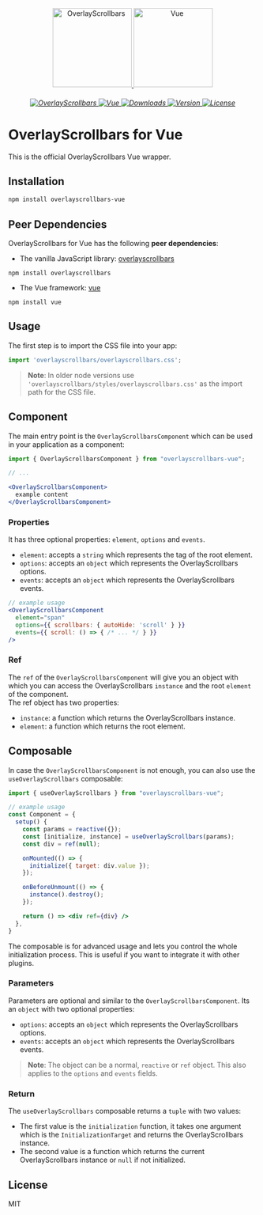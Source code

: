 <div align="center">
  <a href="https://kingsora.github.io/OverlayScrollbars">
    <img src="https://raw.githubusercontent.com/KingSora/OverlayScrollbars/master/logo/logo.png" width="160" height="160" alt="OverlayScrollbars">
  </a>
  <a href="https://vuejs.org/">
    <img src="https://raw.githubusercontent.com/KingSora/OverlayScrollbars/master/packages/overlayscrollbars-vue/logo.svg" width="160" height="160" alt="Vue">
  </a>
</div>
<h6 align="center">
    <a href="https://github.com/KingSora/OverlayScrollbars">
      <img src="https://img.shields.io/badge/OverlayScrollbars-%5E2.0.0-338EFF?style=flat-square" alt="OverlayScrollbars">
    </a>
    <a href="https://github.com/vuejs/vue">
      <img src="https://img.shields.io/badge/Vue-%5E3.2.25-41B883?style=flat-square&logo=vue.js" alt="Vue">
    </a>
    <a href="https://www.npmjs.com/package/overlayscrollbars-vue">
      <img src="https://img.shields.io/npm/dt/overlayscrollbars-vue.svg?style=flat-square" alt="Downloads">
    </a>
    <a href="https://www.npmjs.com/package/overlayscrollbars-vue">
      <img src="https://img.shields.io/npm/v/overlayscrollbars-vue.svg?style=flat-square" alt="Version">
    </a>
    <a href="#">
      <img src="https://img.shields.io/github/license/kingsora/overlayscrollbars.svg?style=flat-square" alt="License">
    </a>
</h6>

# OverlayScrollbars for Vue

This is the official OverlayScrollbars Vue wrapper.

## Installation

```sh
npm install overlayscrollbars-vue
```

## Peer Dependencies

OverlayScrollbars for Vue has the following **peer dependencies**:

- The vanilla JavaScript library: [overlayscrollbars](https://www.npmjs.com/package/overlayscrollbars)

```
npm install overlayscrollbars
```

- The Vue framework: [vue](https://www.npmjs.com/package/vue)

```
npm install vue
```

## Usage

The first step is to import the CSS file into your app:
```ts
import 'overlayscrollbars/overlayscrollbars.css';
```

> __Note__: In older node versions use `'overlayscrollbars/styles/overlayscrollbars.css'` as the import path for the CSS file.

## Component

The main entry point is the `OverlayScrollbarsComponent` which can be used in your application as a component:

```jsx
import { OverlayScrollbarsComponent } from "overlayscrollbars-vue";

// ...

<OverlayScrollbarsComponent>
  example content
</OverlayScrollbarsComponent>
```

### Properties

It has three optional properties: `element`, `options` and `events`.

- `element`: accepts a `string` which represents the tag of the root element.
- `options`: accepts an `object` which represents the OverlayScrollbars options.
- `events`: accepts an `object` which represents the OverlayScrollbars events.

```jsx
// example usage
<OverlayScrollbarsComponent
  element="span"
  options={{ scrollbars: { autoHide: 'scroll' } }}
  events={{ scroll: () => { /* ... */ } }}
/>
```

### Ref

The `ref` of the `OverlayScrollbarsComponent` will give you an object with which you can access the OverlayScrollbars `instance` and the root `element` of the component.  
The ref object has two properties:

- `instance`: a function which returns the OverlayScrollbars instance.
- `element`: a function which returns the root element.

## Composable

In case the `OverlayScrollbarsComponent` is not enough, you can also use the `useOverlayScrollbars` composable:

```jsx
import { useOverlayScrollbars } from "overlayscrollbars-vue";

// example usage
const Component = {
  setup() {
    const params = reactive({});
    const [initialize, instance] = useOverlayScrollbars(params);
    const div = ref(null);

    onMounted(() => {
      initialize({ target: div.value });
    });

    onBeforeUnmount(() => {
      instance().destroy();
    });

    return () => <div ref={div} />
  },
}
```

The composable is for advanced usage and lets you control the whole initialization process. This is useful if you want to integrate it with other plugins.

### Parameters

Parameters are optional and similar to the `OverlayScrollbarsComponent`.
Its an `object` with two optional properties:

- `options`: accepts an `object` which represents the OverlayScrollbars options.
- `events`: accepts an `object` which represents the OverlayScrollbars events.

> __Note__: The object can be a normal, `reactive` or `ref` object. This also applies to the `options` and `events` fields.

### Return

The `useOverlayScrollbars` composable returns a `tuple` with two values:

- The first value is the `initialization` function, it takes one argument which is the `InitializationTarget` and returns the OverlayScrollbars instance.
- The second value is a function which returns the current OverlayScrollbars instance or `null` if not initialized.

## License

MIT
